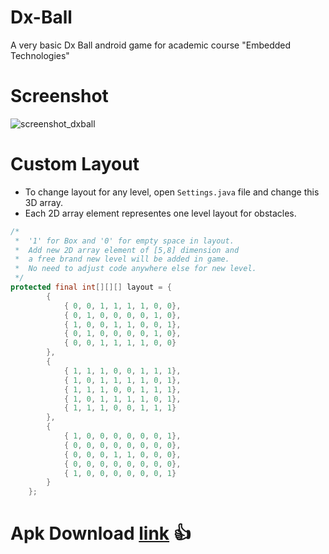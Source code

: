 # Dx-Ball 

A very basic Dx Ball android game for academic course "Embedded Technologies"

# Screenshot

![screenshot_dxball](https://user-images.githubusercontent.com/17286930/30526348-14c3cfb0-9c3b-11e7-8b7a-65dba4b3180e.png)


# Custom Layout
* To change layout for any level, open ```Settings.java``` file and change this 3D array.
* Each 2D array element representes one level layout for obstacles.


```java
/*
 *  '1' for Box and '0' for empty space in layout. 
 *  Add new 2D array element of [5,8] dimension and 
 *  a free brand new level will be added in game. 
 *  No need to adjust code anywhere else for new level.
 */
protected final int[][][] layout = {
		{
			{ 0, 0, 1, 1, 1, 1, 0, 0},
			{ 0, 1, 0, 0, 0, 0, 1, 0},
			{ 1, 0, 0, 1, 1, 0, 0, 1},
			{ 0, 1, 0, 0, 0, 0, 1, 0},
			{ 0, 0, 1, 1, 1, 1, 0, 0}
		},
		{
			{ 1, 1, 1, 0, 0, 1, 1, 1},
			{ 1, 0, 1, 1, 1, 1, 0, 1},
			{ 1, 1, 1, 0, 0, 1, 1, 1},
			{ 1, 0, 1, 1, 1, 1, 0, 1},
			{ 1, 1, 1, 0, 0, 1, 1, 1}
		},
		{ 
			{ 1, 0, 0, 0, 0, 0, 0, 1},
			{ 0, 0, 0, 0, 0, 0, 0, 0},
			{ 0, 0, 0, 1, 1, 0, 0, 0},
			{ 0, 0, 0, 0, 0, 0, 0, 0},
			{ 1, 0, 0, 0, 0, 0, 0, 1} 
		}
	};
```


# Apk Download [link](<https://raw.githubusercontent.com/iam-raihan/Dx-Ball/master/Dx%20Ball.apk>) :+1:


